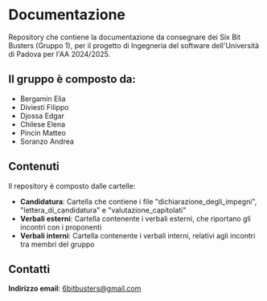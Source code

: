 # Documentazione
Repository che contiene la documentazione da consegnare dei Six Bit Busters (Gruppo 1), per il progetto di Ingegneria del software dell'Università di Padova per l'AA 2024/2025.
## Il gruppo è composto da:
- Bergamin Elia
- Diviesti Filippo
- Djossa Edgar
- Chilese Elena
- Pincin Matteo
- Soranzo Andrea
## Contenuti
Il repository è composto dalle cartelle:
- **Candidatura**: Cartella che contiene i file "dichiarazione_degli_impegni", "lettera_di_candidatura" e "valutazione_capitolati"
- **Verbali esterni**: Cartella contenente i verbali esterni, che riportano gli incontri con i proponenti
- **Verbali interni**: Cartella contenente i verbali interni, relativi agli incontri tra membri del gruppo
## Contatti
**Indirizzo email**: 6bitbusters@gmail.com
